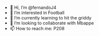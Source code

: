 - 👋 Hi, I’m @fernandoJ4
- 👀 I’m interested in Football
- 🌱 I’m currently learning to hit the griddy
- 💞️ I’m looking to collaborate with Mbappe
- 📫 How to reach me: P208

<!---
fernandoJ4/fernandoJ4 is a ✨ special ✨ repository because its `README.md` (this file) appears on your GitHub profile.
You can click the Preview link to take a look at your changes.
--->
